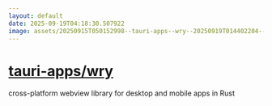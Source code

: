 ```yaml
---
layout: default
date: 2025-09-19T04:18:30.507922
image: assets/20250915T050152998--tauri-apps--wry--20250919T014402204--cropped.png
---
```


# [tauri-apps/wry](https://github.com/tauri-apps/wry)

cross-platform webview library for desktop and mobile apps in Rust
